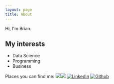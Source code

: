 ```yaml
---
layout: page
title: About
---
```


Hi, I'm Brian.

## My interests

* Data Science
* Programming
* Business

Places you can find me:
<a href="http://www.linkedin.com/in/brianheng"><img src="http://wukaiyuan.github.io/wukaiyuan.github.io/public/social-1_round-linkedin.svg"></a><a href="http://github.com/wukaiyuan"><img src="http://wukaiyuan.github.io/wukaiyuan.github.io/public/social-1_round-github.svg"></a>
[![LinkedIn](http://wukaiyuan.github.io/wukaiyuan.github.io/public/social-1_round-linkedin.svg)](http://www.linkedin.com/in/brianheng) 
[![Github](http://wukaiyuan.github.io/wukaiyuan.github.io/public/social-1_round-github.svg)](http://github.com/wukaiyuan)
